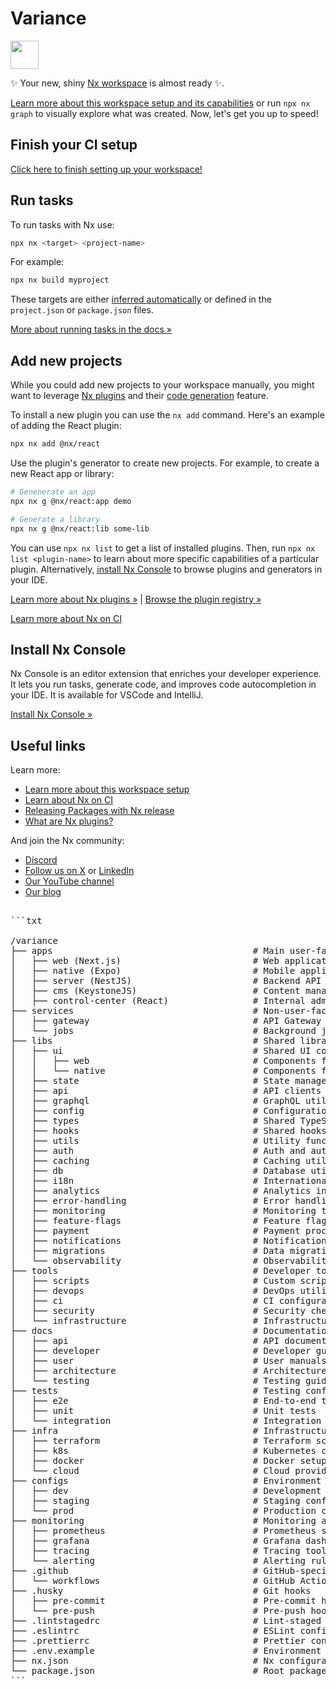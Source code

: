 # Variance

<a alt="Nx logo" href="https://nx.dev" target="_blank" rel="noreferrer"><img src="https://raw.githubusercontent.com/nrwl/nx/master/images/nx-logo.png" width="45"></a>

✨ Your new, shiny [Nx workspace](https://nx.dev) is almost ready ✨.

[Learn more about this workspace setup and its capabilities](https://nx.dev/getting-started/intro#learn-nx?utm_source=nx_project&amp;utm_medium=readme&amp;utm_campaign=nx_projects) or run `npx nx graph` to visually explore what was created. Now, let's get you up to speed!

## Finish your CI setup

[Click here to finish setting up your workspace!](https://cloud.nx.app/connect/FStUKiVaQI)

## Run tasks

To run tasks with Nx use:

```sh
npx nx <target> <project-name>
```

For example:

```sh
npx nx build myproject
```

These targets are either [inferred automatically](https://nx.dev/concepts/inferred-tasks?utm_source=nx_project&utm_medium=readme&utm_campaign=nx_projects) or defined in the `project.json` or `package.json` files.

[More about running tasks in the docs &raquo;](https://nx.dev/features/run-tasks?utm_source=nx_project&utm_medium=readme&utm_campaign=nx_projects)

## Add new projects

While you could add new projects to your workspace manually, you might want to leverage [Nx plugins](https://nx.dev/concepts/nx-plugins?utm_source=nx_project&utm_medium=readme&utm_campaign=nx_projects) and their [code generation](https://nx.dev/features/generate-code?utm_source=nx_project&utm_medium=readme&utm_campaign=nx_projects) feature.

To install a new plugin you can use the `nx add` command. Here's an example of adding the React plugin:

```sh
npx nx add @nx/react
```

Use the plugin's generator to create new projects. For example, to create a new React app or library:

```sh
# Genenerate an app
npx nx g @nx/react:app demo

# Generate a library
npx nx g @nx/react:lib some-lib
```

You can use `npx nx list` to get a list of installed plugins. Then, run `npx nx list <plugin-name>` to learn about more specific capabilities of a particular plugin. Alternatively, [install Nx Console](https://nx.dev/getting-started/editor-setup?utm_source=nx_project&utm_medium=readme&utm_campaign=nx_projects) to browse plugins and generators in your IDE.

[Learn more about Nx plugins &raquo;](https://nx.dev/concepts/nx-plugins?utm_source=nx_project&utm_medium=readme&utm_campaign=nx_projects) | [Browse the plugin registry &raquo;](https://nx.dev/plugin-registry?utm_source=nx_project&utm_medium=readme&utm_campaign=nx_projects)

[Learn more about Nx on CI](https://nx.dev/ci/intro/ci-with-nx#ready-get-started-with-your-provider?utm_source=nx_project&utm_medium=readme&utm_campaign=nx_projects)

## Install Nx Console

Nx Console is an editor extension that enriches your developer experience. It lets you run tasks, generate code, and improves code autocompletion in your IDE. It is available for VSCode and IntelliJ.

[Install Nx Console &raquo;](https://nx.dev/getting-started/editor-setup?utm_source=nx_project&utm_medium=readme&utm_campaign=nx_projects)

## Useful links

Learn more:

- [Learn more about this workspace setup](https://nx.dev/getting-started/intro#learn-nx?utm_source=nx_project&amp;utm_medium=readme&amp;utm_campaign=nx_projects)
- [Learn about Nx on CI](https://nx.dev/ci/intro/ci-with-nx?utm_source=nx_project&utm_medium=readme&utm_campaign=nx_projects)
- [Releasing Packages with Nx release](https://nx.dev/features/manage-releases?utm_source=nx_project&utm_medium=readme&utm_campaign=nx_projects)
- [What are Nx plugins?](https://nx.dev/concepts/nx-plugins?utm_source=nx_project&utm_medium=readme&utm_campaign=nx_projects)

And join the Nx community:

- [Discord](https://go.nx.dev/community)
- [Follow us on X](https://twitter.com/nxdevtools) or [LinkedIn](https://www.linkedin.com/company/nrwl)
- [Our YouTube channel](https://www.youtube.com/@nxdevtools)
- [Our blog](https://nx.dev/blog?utm_source=nx_project&utm_medium=readme&utm_campaign=nx_projects)

<pre>

```txt

/variance
├── apps                                      # Main user-facing applications
│   ├── web (Next.js)                         # Web application *
│   ├── native (Expo)                         # Mobile application using Expo *
│   ├── server (NestJS)                       # Backend API server *
│   ├── cms (KeystoneJS)                      # Content management system *
│   ├── control-center (React)                # Internal admin dashboard *
├── services                                  # Non-user-facing services
│   ├── gateway                               # API Gateway (e.g., Apollo Gateway, NGINX)
│   └── jobs                                  # Background jobs and workers
├── libs                                      # Shared libraries and modules
│   ├── ui                                    # Shared UI components
│   │   ├── web                               # Components for web
│   │   └── native                            # Components for native
│   ├── state                                 # State management (Mobx)
│   ├── api                                   # API clients and logic
│   ├── graphql                               # GraphQL utilities
│   ├── config                                # Configuration management
│   ├── types                                 # Shared TypeScript types
│   ├── hooks                                 # Shared hooks
│   ├── utils                                 # Utility functions
│   ├── auth                                  # Auth and authorization modules
│   ├── caching                               # Caching utilities
│   ├── db                                    # Database utilities and ORM
│   ├── i18n                                  # Internationalization
│   ├── analytics                             # Analytics integrations
│   ├── error-handling                        # Error handling and logging
│   ├── monitoring                            # Monitoring tools
│   ├── feature-flags                         # Feature flag management
│   ├── payment                               # Payment processing
│   ├── notifications                         # Notifications
│   ├── migrations                            # Data migrations
│   └── observability                         # Observability tools (e.g., logs, metrics)
├── tools                                     # Developer tools and scripts
│   ├── scripts                               # Custom scripts
│   ├── devops                                # DevOps utilities
│   ├── ci                                    # CI configurations
│   ├── security                              # Security checks
│   └── infrastructure                        # Infrastructure management
├── docs                                      # Documentation
│   ├── api                                   # API documentation
│   ├── developer                             # Developer guides
│   ├── user                                  # User manuals
│   ├── architecture                          # Architecture documentation
│   └── testing                               # Testing guides
├── tests                                     # Testing configurations
│   ├── e2e                                   # End-to-end tests
│   ├── unit                                  # Unit tests
│   └── integration                           # Integration tests
├── infra                                     # Infrastructure as Code (IaC)
│   ├── terraform                             # Terraform scripts
│   ├── k8s                                   # Kubernetes configurations
│   ├── docker                                # Docker setups
│   └── cloud                                 # Cloud provider configurations
├── configs                                   # Environment configurations
│   ├── dev                                   # Development configs
│   ├── staging                               # Staging configs
│   └── prod                                  # Production configs
├── monitoring                                # Monitoring and observability
│   ├── prometheus                            # Prometheus setup
│   ├── grafana                               # Grafana dashboards
│   ├── tracing                               # Tracing tools
│   └── alerting                              # Alerting rules
├── .github                                   # GitHub-specific configurations
│   └── workflows                             # GitHub Actions workflows
├── .husky                                    # Git hooks
│   ├── pre-commit                            # Pre-commit hooks
│   └── pre-push                              # Pre-push hooks
├── .lintstagedrc                             # Lint-staged configuration
├── .eslintrc                                 # ESLint configuration
├── .prettierrc                               # Prettier configuration
├── .env.example                              # Environment variables template
├── nx.json                                   # Nx configuration
└── package.json                              # Root package configuration
```
</pre>

